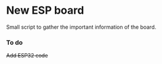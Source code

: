# New ESP board

Small script to gather the important information of the board.

### To do  
~~Add ESP32 code~~  
